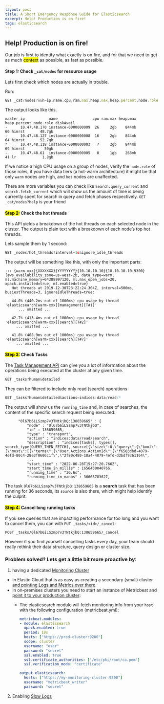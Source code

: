```yaml
---
layout: post
title: A Short Emergency Response Guide for Elasticsearch
excerpt: Help! Production is on fire! 
tags: elasticsearch 
---
```


## Help! Production is on fire!

Our job is first to identify what exactly is on fire, and for that we need to get as much <mark>context</mark> as possible, as fast as possible.


#### <mark-soft>Step 1:</mark-soft> Check `_cat/nodes` for resource usage

Lets first check which nodes are actually in trouble.

Run:

```js
GET _cat/nodes?v&h=ip,name,cpu,ram.max,heap.max,heap.percent,node.role,diskAvail,master
```

The output looks like this.
  
  ```
  master ip           name                cpu ram.max heap.max heap.percent node.role diskAvail
  -      10.47.48.170 instance-0000000009  26     2gb    844mb           60 himrst       48.7gb
  -      10.47.48.127 instance-0000000008  16     2gb    844mb           64 himrst       52.7gb
  *      10.47.48.118 instance-0000000003   7     2gb    844mb           69 himrst         50gb
  -      10.47.48.61  instance-0000000005   0     1gb    268mb           41 lr            1.8gb
  ``` 

If we notice a high CPU usage on a group of nodes, verify the `node.role` of those roles, if you have data tiers (a hot-warm architecture) it might be that only `warm` nodes are high, and `hot` nodes are unaffected. 

There are more variables you can check like `search.query_current` and `search.fetch_current` which will show us the amount of time is being currently spent for search in query and fetch phases respectively. `GET _cat/nodes?help` is your friend


#### <mark>Step 2:</mark> Check the hot threads

This API yields a breakdown of the hot threads on each selected node in the cluster. The output is plain text with a breakdown of each node’s top hot threads.

Lets sample them by 1 second:

```js
GET _nodes/hot_threads?interval=1s&ignore_idle_threads
```

The output will be something like this, with only the important parts:

```
::: {warm-xxx}{XXXXXXX}{YYYYYYYY}{10.10.10.10}{10.10.10.10:9300}{aws_availability_zone=us-west-2b, data_type=warm, ml.machine_memory=64388997120, ml.max_open_jobs=20, xpack.installed=true, ml.enabled=true}
   Hot threads at 2019-12-30T23:22:24.304Z, interval=500ms, busiestThreads=3, ignoreIdleThreads=true:

   44.0% (440.2ms out of 1000ms) cpu usage by thread 'elasticsearch[warm-xxx][management][T#1]'
      ... omitted ...

   42.7% (413.4ms out of 1000ms) cpu usage by thread 'elasticsearch[warm-xxx][search][T#2]'                    
     ... omitted ...

   41.8% (408.9ms out of 1000ms) cpu usage by thread 'elasticsearch[warm-xxx][search][T#7]'
     ... omitted ...

```

#### <mark>Step 3:</mark> Check Tasks

The [Task Management API](https://www.elastic.co/guide/en/elasticsearch/reference/current/tasks.html) can give you a lot of information about the operations being executed at the cluster at any given time.

```js
GET _tasks?human&detailed
```

They can be filtered to include only read (search) operations

```js
GET _tasks?human&detailed&actions=indices:data/read/*
```

The output will show us the `running_time` and, in case of searches, the content of the specific search request being executed: 

```
      "0l67b6iLSzmp7v3TNtkjbQ:138659665" : {
          "node" : "0l67b6iLSzmp7v3TNtkjbQ",
          "id" : 138659665,
          "type" : "transport",
          "action" : "indices:data/read/search",
          "description" : "indices[tasks], types[], search_type[QUERY_THEN_FETCH], source[{\"size\":0,\"query\":{\"bool\":{\"must\":[{\"terms\":{\"User.Actions.ActionId\":[\"f6583dbd-4079-4efd-80c4-28e3f0606c1f\",\"2f80c480-18a4-4079-4efd-d3bdf9361164\",
          ...
          "start_time" : "2022-06-28T15:27:20.766Z",
          "start_time_in_millis" : 1656430040766,
          "running_time" : "36.6s",
          "running_time_in_nanos" : 36665783627,
```

The task `0l67b6iLSzmp7v3TNtkjbQ:138659665` is a **search** task that has been running for 36 seconds, its `source` is also there, which might help identify the culprit.

#### <mark>Step 4:</mark> Cancel long running tasks

If you see queries that are impacting performance for too long and you want to cancel them, you can with `PUT _tasks/<id>/_cancel`:


```
POST _tasks/0l67b6iLSzmp7v3TNtkjbQ:138659665/_cancel
```

However if you find yourself cancelling tasks every day, your team should really rethink their data structure, query design or cluster size. 


### Problem solved? Lets get a little bit more proactive by:

1) having a dedicated [Monitoring Cluster](https://www.elastic.co/guide/en/elasticsearch/reference/8.3/monitor-elasticsearch-cluster.html) 

  - In Elastic Cloud that is as easy as creating a secondary (small) cluster [and pointing Logs and Metrics over there](https://www.elastic.co/blog/monitoring-elastic-cloud-deployment-logs-and-metrics).
  - In on-premises clusters you need to start an instance of Metricbeat and [point it to your production cluster](https://www.elastic.co/guide/en/elasticsearch/reference/8.3/configuring-metricbeat.html):
     - The elasticsearch module will fetch monitoring info from your `host` with the following configuration (metricbeat.yml):
      
        ```yaml
        metricbeat.modules:
        - module: elasticsearch
          xpack.enabled: true
          period: 10s
          hosts: ["https://prod-cluster:9200"] 
          scope: cluster
          username: "user"
          password: "secret"
          ssl.enabled: true
          ssl.certificate_authorities: ["/etc/pki/root/ca.pem"]
          ssl.verification_mode: "certificate"

        output.elasticsearch:
          hosts: ["https://my-monitoring-cluster:9200"]
          username: "metricbeat_writer"
          password: "secret"
        ```

2) Enabling [Slow Logs](https://www.elastic.co/guide/en/elasticsearch/reference/current/index-modules-slowlog.html)
